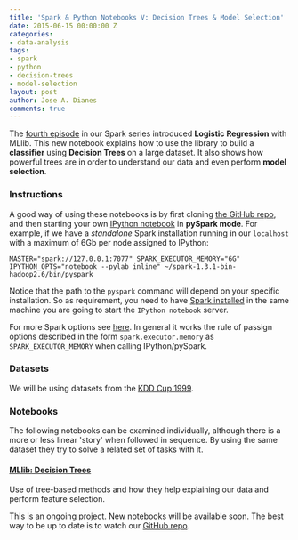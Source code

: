 ```yaml
---
title: 'Spark & Python Notebooks V: Decision Trees & Model Selection'
date: 2015-06-15 00:00:00 Z
categories:
- data-analysis
tags:
- spark
- python
- decision-trees
- model-selection
layout: post
author: Jose A. Dianes
comments: true
---
```


The [fourth episode](http://jadianes.me/spark-py-notebooks-mllib-logit/) in our Spark series introduced **Logistic Regression** with MLlib. This new notebook explains how to use the library to build a **classifier** using **Decision Trees** on a large dataset. It also shows how powerful trees are in order to understand our data and even perform **model selection**.     

### Instructions  

A good way of using these notebooks is by first cloning [the GitHub repo](https://github.com/jadianes/spark-py-notebooks), and then 
starting your own [IPython notebook](http://ipython.org/notebook.html) in 
**pySpark mode**. For example, if we have a *standalone* Spark installation
running in our `localhost` with a maximum of 6Gb per node assigned to IPython:  

    MASTER="spark://127.0.0.1:7077" SPARK_EXECUTOR_MEMORY="6G" IPYTHON_OPTS="notebook --pylab inline" ~/spark-1.3.1-bin-hadoop2.6/bin/pyspark

Notice that the path to the `pyspark` command will depend on your specific 
installation. So as requirement, you need to have
[Spark installed](https://spark.apache.org/docs/latest/index.html) in 
the same machine you are going to start the `IPython notebook` server.     

For more Spark options see [here](https://spark.apache.org/docs/latest/spark-standalone.html). In general it works the rule of passign options 
described in the form `spark.executor.memory` as `SPARK_EXECUTOR_MEMORY` when
calling IPython/pySpark.   
 
### Datasets  

We will be using datasets from the [KDD Cup 1999](http://kdd.ics.uci.edu/databases/kddcup99/kddcup99.html).

### Notebooks  

The following notebooks can be examined individually, although there is a more
or less linear 'story' when followed in sequence. By using the same dataset
they try to solve a related set of tasks with it.  
 
#### [MLlib: Decision Trees](http://nbviewer.ipython.org/github/jadianes/spark-py-notebooks/blob/master/nb9-mllib-trees/nb9-mllib-trees.ipynb)    

Use of tree-based methods and how they help explaining our data and perform feature selection.  

This is an ongoing project. New notebooks will be available soon. The best way
to be up to date is to watch our [GitHub repo](https://github.com/jadianes/spark-py-notebooks).